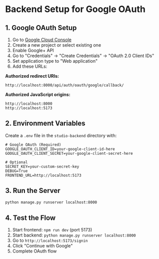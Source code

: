 # Backend Setup for Google OAuth

## 1. Google OAuth Setup

1. Go to [Google Cloud Console](https://console.cloud.google.com)
2. Create a new project or select existing one
3. Enable Google+ API
4. Go to "Credentials" → "Create Credentials" → "OAuth 2.0 Client IDs"
5. Set application type to "Web application"
6. Add these URLs:

**Authorized redirect URIs:**
```
http://localhost:8000/api/auth/oauth/google/callback/
```

**Authorized JavaScript origins:**
```
http://localhost:8000
http://localhost:5173
```

## 2. Environment Variables

Create a `.env` file in the `studio-backend` directory with:

```env
# Google OAuth (Required)
GOOGLE_OAUTH_CLIENT_ID=your-google-client-id-here
GOOGLE_OAUTH_CLIENT_SECRET=your-google-client-secret-here

# Optional
SECRET_KEY=your-custom-secret-key
DEBUG=True
FRONTEND_URL=http://localhost:5173
```

## 3. Run the Server

```bash
python manage.py runserver localhost:8000
```

## 4. Test the Flow

1. Start frontend: `npm run dev` (port 5173)
2. Start backend: `python manage.py runserver localhost:8000`
3. Go to `http://localhost:5173/signin`
4. Click "Continue with Google"
5. Complete OAuth flow 